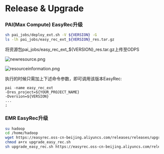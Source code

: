 # Release & Upgrade

### PAI(Max Compute) EasyRec升级

```bash
sh pai_jobs/deploy_ext.sh -V ${VERSION} -G
ls -lh pai_jobs/easy_rec_ext_${VERSION}_res.tar.gz
```

将资源包pai_jobs/easy_rec_ext\_${VERSION}\_res.tar.gz上传至ODPS

![newresource.png](../images/release/newresource.png)

![resourceinformation.png](../images/release/resourceinformation.png)

执行的时候只需加上下述命令参数，即可调用该版本EasyRec:

```
pai -name easy_rec_ext
-Dres_project=${YOUR_PROJECT_NAME}
-Dversion=${VERSION}
...
;
```

### EMR EasyRec升级

```bash
su hadoop
cd /home/hadoop
wget https://easyrec.oss-cn-beijing.aliyuncs.com/releases/releases/upgrade_easy_rec.sh -O upgrade_easy_rec.sh
chmod a+rx upgrade_easy_rec.sh
sh upgrade_easy_rec.sh https://easyrec.oss-cn-beijing.aliyuncs.com/releases/easy_rec-0.1.0-py2.py3-none-any.whl
```
